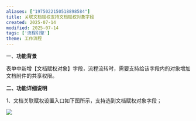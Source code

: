 ```yaml
---
aliases: ["1975022150518898584"]
title: 关联文档赋权支持文档赋权对象字段
created: 2025-07-14
modified: 2025-07-14
tags: ['流程引擎']
theme: 工作流程
---
```


一、**功能背景**

表单中新增【文档赋权对象】字段，流程流转时，需要支持给该字段内的对象增加文档附件的共享权限。

**二、功能详细说明**

1、文档关联赋权设置入口如下图所示，支持选到文档赋权对象字段；

![](https://myhelpdoc.oss-cn-heyuan.aliyuncs.com/mdimages/43eaf61b3a62d29038eea69044baab41.jpg)

